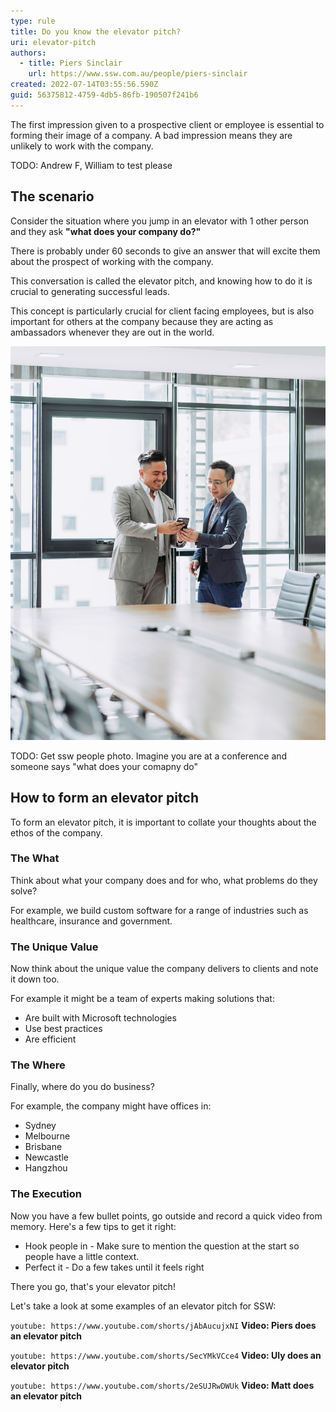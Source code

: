 ```yaml
---
type: rule
title: Do you know the elevator pitch?
uri: elevator-pitch
authors:
  - title: Piers Sinclair
    url: https://www.ssw.com.au/people/piers-sinclair
created: 2022-07-14T03:55:56.590Z
guid: 56375812-4759-4db5-86fb-190507f241b6
---
```

The first impression given to a prospective client or employee is essential to forming their image of a company. A bad impression means they are unlikely to work with the company.

TODO: Andrew F, William to test please

## The scenario

Consider the situation where you jump in an elevator with 1 other person and they ask **"what does your company do?"**

There is probably under 60 seconds to give an answer that will excite them about the prospect of working with the company.

<!--endintro-->

This conversation is called the elevator pitch, and knowing how to do it is crucial to generating successful leads.

This concept is particularly crucial for client facing employees, but is also important for others at the company because they are acting as ambassadors whenever they are out in the world. 

![Figure: Making a good impression](muhammad-faiz-zulkeflee-alw-cwgfmwq-unsplash.jpg)

TODO: Get ssw people photo. Imagine you are at a conference and someone says "what does your comapny do"

## How to form an elevator pitch

To form an elevator pitch, it is important to collate your thoughts about the ethos of the company.

### The What
Think about what your company does and for who, what problems do they solve?

For example, we build custom software for a range of industries such as healthcare, insurance and government.

### The Unique Value

Now think about the unique value the company delivers to clients and note it down too.

For example it might be a team of experts making solutions that:
 
* Are built with Microsoft technologies
* Use best practices
* Are efficient

### The Where
Finally, where do you do business?

For example, the company might have offices in:
* Sydney
* Melbourne
* Brisbane
* Newcastle
* Hangzhou

### The Execution

Now you have a few bullet points, go outside and record a quick video from memory. Here's a few tips to get it right:

* Hook people in - Make sure to mention the question at the start so people have a little context.
* Perfect it - Do a few takes until it feels right

There you go, that's your elevator pitch!

Let's take a look at some examples of an elevator pitch for SSW:

`youtube: https://www.youtube.com/shorts/jAbAucujxNI`
**Video: Piers does an elevator pitch**

`youtube: https://www.youtube.com/shorts/SecYMkVCce4`
**Video: Uly does an elevator pitch**

`youtube: https://www.youtube.com/shorts/2eSUJRwDWUk`
**Video: Matt does an elevator pitch**